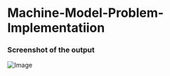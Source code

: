 # Machine-Model-Problem-Implementatiion

### Screenshot of the output

![Image](https://github.com/user-attachments/assets/3f983722-7dc8-4e4f-bd92-ba58a05e6cdb)
